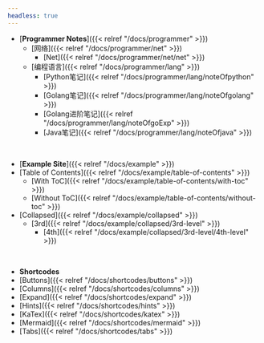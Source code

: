 ```yaml
---
headless: true
---
```


- [**Programmer Notes**]({{< relref "/docs/programmer" >}})
  - [网络]({{< relref "/docs/programmer/net" >}})
    - [Net]({{< relref "/docs/programmer/net/net" >}})
  - [编程语言]({{< relref "/docs/programmer/lang" >}})
    - [Python笔记]({{< relref "/docs/programmer/lang/noteOfpython" >}})
    - [Golang笔记]({{< relref "/docs/programmer/lang/noteOfgolang" >}})
    - [Golang进阶笔记]({{< relref "/docs/programmer/lang/noteOfgoExp" >}})
    - [Java笔记]({{< relref "/docs/programmer/lang/noteOfjava" >}})
<br />

- [**Example Site**]({{< relref "/docs/example" >}})
- [Table of Contents]({{< relref "/docs/example/table-of-contents" >}})
  - [With ToC]({{< relref "/docs/example/table-of-contents/with-toc" >}})
  - [Without ToC]({{< relref "/docs/example/table-of-contents/without-toc" >}})
- [Collapsed]({{< relref "/docs/example/collapsed" >}})
  - [3rd]({{< relref "/docs/example/collapsed/3rd-level" >}})
    - [4th]({{< relref "/docs/example/collapsed/3rd-level/4th-level" >}})
<br />

- **Shortcodes**
- [Buttons]({{< relref "/docs/shortcodes/buttons" >}})
- [Columns]({{< relref "/docs/shortcodes/columns" >}})
- [Expand]({{< relref "/docs/shortcodes/expand" >}})
- [Hints]({{< relref "/docs/shortcodes/hints" >}})
- [KaTex]({{< relref "/docs/shortcodes/katex" >}})
- [Mermaid]({{< relref "/docs/shortcodes/mermaid" >}})
- [Tabs]({{< relref "/docs/shortcodes/tabs" >}})
<br />
